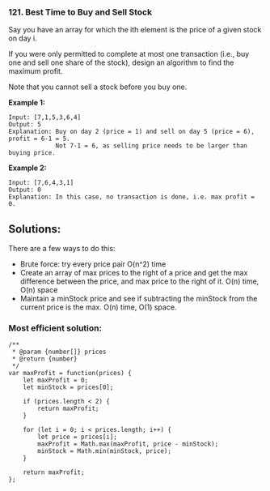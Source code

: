 ### 121. Best Time to Buy and Sell Stock

Say you have an array for which the ith element is the price of a given stock on day i.

If you were only permitted to complete at most one transaction (i.e., buy one and sell one share of the stock), design an algorithm to find the maximum profit.

Note that you cannot sell a stock before you buy one.

**Example 1:**
```
Input: [7,1,5,3,6,4]
Output: 5
Explanation: Buy on day 2 (price = 1) and sell on day 5 (price = 6), profit = 6-1 = 5.
             Not 7-1 = 6, as selling price needs to be larger than buying price.
```

**Example 2:**
```
Input: [7,6,4,3,1]
Output: 0
Explanation: In this case, no transaction is done, i.e. max profit = 0.
```

## Solutions:
There are a few ways to do this:
- Brute force: try every price pair O(n^2) time
- Create an array of max prices to the right of a price and get the max difference between the price, and max price to the right of it. O(n) time, O(n) space
- Maintain a minStock price and see if subtracting the minStock from the current price is the max. O(n) time, O(1) space.


### Most efficient solution:
```
/**
 * @param {number[]} prices
 * @return {number}
 */
var maxProfit = function(prices) {
    let maxProfit = 0;
    let minStock = prices[0];
    
    if (prices.length < 2) {
        return maxProfit;
    }
    
    for (let i = 0; i < prices.length; i++) {
        let price = prices[i];
        maxProfit = Math.max(maxProfit, price - minStock);
        minStock = Math.min(minStock, price);
    }
    
    return maxProfit;
};
```
